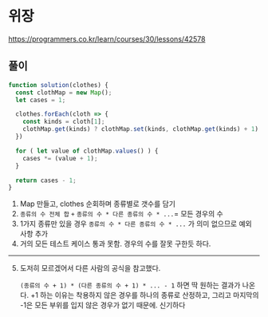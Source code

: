 # 위장

<https://programmers.co.kr/learn/courses/30/lessons/42578>

## 풀이

```JavaScript
function solution(clothes) {
  const clothMap = new Map();
  let cases = 1;

  clothes.forEach(cloth => {
    const kinds = cloth[1];
    clothMap.get(kinds) ? clothMap.set(kinds, clothMap.get(kinds) + 1) : clothMap.set(kinds, 1);
  })

  for ( let value of clothMap.values() ) {
    cases *= (value + 1);
  }

  return cases - 1;
}
```

1. Map 만들고, clothes 순회하며 종류별로 갯수를 담기
2. `종류의 수 전체 합` `+` `종류의 수 * 다른 종류의 수 * ...`= 모든 경우의 수
3. 1가지 종류만 있을 경우 `종류의 수 * 다른 종류의 수 * ...` 가 의미 없으므로 예외 사항 추가
4. 거의 모든 테스트 케이스 통과 못함. 경우의 수를 잘못 구한듯 하다.

---

5. 도저히 모르겠어서 다른 사람의 공식을 참고했다.  
   
   `(종류의 수 + 1) * (다른 종류의 수 + 1) * ... - 1` 하면 딱 원하는 결과가 나온다. +1 하는 이유는 착용하지 않은 경우를 하나의 종류로 산정하고, 그리고 마지막의 -1은 모든 부위를 입지 않은 경우가 없기 때문에. 신기하다